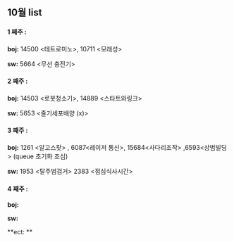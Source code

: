 ## 10월 list

#### **1 째주 :**
**boj:** 14500 <테트로미노>, 10711 <모래성>

**sw:** 5664 <무선 충전기>

#### **2 째주 :** 

**boj:**  14503 <로봇청소기>, 14889 <스타트와링크>

**sw:** 5653 <줄기세포배양 (x)>

#### **3 째주 :** 

**boj:**   1261 <알고스팟> , 6087<레이저 통신>,  15684<사다리조작> ,6593<상범빌딩> (queue 초기화 조심)

**sw:**  1953 <탈주범검거> 2383 <점심식사시간>


#### **4 째주 :** 
**boj:**  

**sw:** 

**ect: ** 



